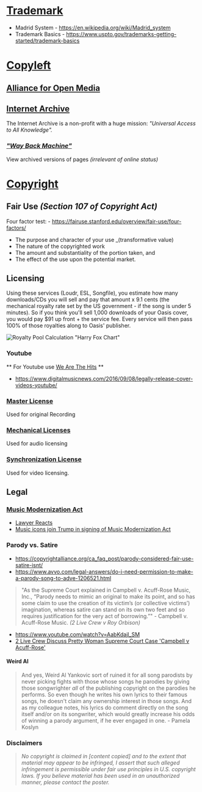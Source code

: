 # [Trademark](https://en.wikipedia.org/wiki/Trademark)

  - Madrid System - https://en.wikipedia.org/wiki/Madrid_system
  - Trademark Basics - https://www.uspto.gov/trademarks-getting-started/trademark-basics


# [Copyleft](https://en.wikipedia.org/wiki/Copyleft)

## [Alliance for Open Media](https://en.wikipedia.org/wiki/Alliance_for_Open_Media)


## [Internet Archive](https://archive.org)

The Internet Archive is a non-profit with a huge mission: _"Universal Access to All Knowledge"._


### [_"Way Back Machine"_](https://archive.org/web/)

View archived versions of pages _(irrelevant of online status)_


# [Copyright](https://en.wikipedia.org/wiki/Copyright)


## Fair Use _(Section 107 of Copyright Act)_

Four factor test: - https://fairuse.stanford.edu/overview/fair-use/four-factors/

  - The purpose and character of your use _(transformative value)
  - The nature of the copyrighted work
  - The amount and substantiality of the portion taken, and
  - The effect of the use upon the potential market.


## Licensing

  Using these services (Loudr, ESL, Songfile), you estimate how many downloads/CDs you will sell and pay that amount x 9.1 cents (the mechanical royalty rate set by the US government - if the song is
  under 5 minutes). So if you think you'll sell 1,000 downloads of your Oasis cover, you would pay $91 up front + the service fee. Every service will then pass 100% of those royalties along to Oasis'
  publisher.


![Royalty Pool Calculation "Harry Fox Chart"](https://aristake.com/posts/images/harry-fox-chart.png)


### Youtube

** For Youtube use [We Are The Hits](https://www.wearethehits.com) **

  - https://www.digitalmusicnews.com/2016/09/08/legally-release-cover-videos-youtube/


### [Master License](https://www.easysonglicensing.com/pages/help/articles/music-licensing/what-is-a-master-license.aspx)

Used for original Recording


### [Mechanical Licenses](https://www.easysonglicensing.com/pages/help/articles/music-licensing/what-is-a-mechanical-license.aspx)

Used for audio licensing


### [Synchronization License](https://www.easysonglicensing.com/pages/help/articles/music-licensing/what-is-a-synchronization-license.aspx)

Used for video licensing.


## Legal

### [Music Modernization Act](https://en.wikipedia.org/wiki/Music_Modernization_Act)

  - [Lawyer Reacts](https://www.youtube.com/watch?v=ykazv-o_w0s)
  - [Music icons join Trump in signing of Music Modernization Act](https://www.youtube.com/watch?v=vTqiS7WCGqY)


### Parody vs. Satire

  - https://copyrightalliance.org/ca_faq_post/parody-considered-fair-use-satire-isnt/
  - https://www.avvo.com/legal-answers/do-i-need-permission-to-make-a-parody-song-to-adve-1206521.html

> "As the Supreme Court explained in Campbell v. Acuff-Rose Music, Inc., “Parody needs to mimic an original to make its point, and so has some claim to use the creation of its victim’s (or collective victims’) imagination, whereas satire can stand on its own two feet and so requires justification for the very act of borrowing.”" - Campbell v. Acuff-Rose Music. _(2 Live Crew v Roy Orbison)_

  - https://www.youtube.com/watch?v=AabKdajl_SM
  - [2 Live Crew Discuss Pretty Woman Supreme Court Case 'Campbell v Acuff-Rose'](https://www.youtube.com/watch?v=CRssktqjvOk)


#### Weird Al

> And yes, Weird Al Yankovic sort of ruined it for all song parodists by never picking fights with those whose songs he parodies by giving those songwrighter _all_ of the publishing copyright on the parodies he performs. So even though he writes his own lyrics to their famous songs, he doesn't claim any ownership interest in those songs. And as my colleague notes, his lyrics do comment directly on the song itself and/or on its songwriter, which would greatly increase his odds of winning a parody argument, if he ever engaged in one. - Pamela Koslyn


### Disclaimers

> _No copyright is claimed in [content copied] and to the extent that material may appear to be infringed, I assert that such alleged infringement is permissible under fair use principles in U.S. copyright laws. If you believe material has been used in an unauthorized manner, please contact the poster._
